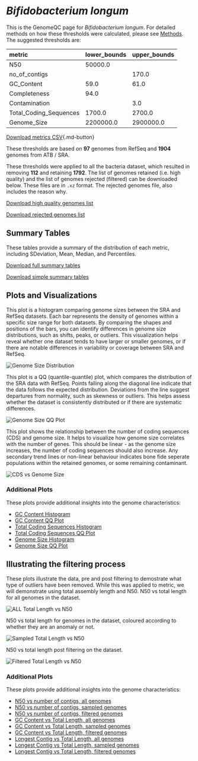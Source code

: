 # *Bifidobacterium longum*

This is the GenomeQC page for *Bifidobacterium longum*. For detailed methods on how these thresholds were calculated, please see [Methods](../../methods.md).
The suggested thresholds are: 

| metric                 | lower_bounds   | upper_bounds   |
|:-----------------------|:---------------|:---------------|
| N50                    | 50000.0        |                |
| no_of_contigs          |                | 170.0          |
| GC_Content             | 59.0           | 61.0           |
| Completeness           | 94.0           |                |
| Contamination          |                | 3.0            |
| Total_Coding_Sequences | 1700.0         | 2700.0         |
| Genome_Size            | 2200000.0      | 2900000.0      |

[Download metrics CSV](Bifidobacterium_longum_metrics.csv){.md-button}


These thresholds are based on **97** genomes from RefSeq and **1904** genomes from ATB / SRA.

These thresholds were applied to all the bacteria dataset, which resulted in removing **112** and retaining **1792**.
The list of genomes retained (i.e. high quality) and the list of genomes rejected (filtered) can be downloaded below. These files are in `.xz` format. The rejected genomes file, also includes the reason why.

[Download high quality genomes list](Bifidobacterium_longum_high_quality_genomes.csv.xz)


[Download rejected genomes list](Bifidobacterium_longum_filtered_out_genomes.csv.xz)



## Summary Tables
These tables provide a summary of the distribution of each metric, including SDeviation, Mean, Median, and Percentiles.

[Download full summary tables](summary.csv)

[Download simple summary tables](selected_summary.csv)

## Plots and Visualizations

This plot is a histogram comparing genome sizes between the SRA and RefSeq datasets. Each bar represents the density of genomes within a specific size range for both datasets. By comparing the shapes and positions of the bars, you can identify differences in genome size distributions, such as shifts, peaks, or outliers. This visualization helps reveal whether one dataset tends to have larger or smaller genomes, or if there are notable differences in variability or coverage between SRA and RefSeq.

![Genome Size Distribution](Genome_Size_refseq_histogram_kde.png)

This plot is a QQ (quantile-quantile) plot, which compares the distribution of the SRA data with RefSeq. Points falling along the diagonal line indicate that the data follows the expected distribution. Deviations from the line suggest departures from normality, such as skewness or outliers. This helps assess whether the dataset is consistently distributed or if there are systematic differences.

![Genome Size QQ Plot](Genome_Size_refseq_qqplot.png)

This plot shows the relationship between the number of coding sequences (CDS) and genome size. It helps to visualize how genome size correlates with the number of genes. This should be linear - as the genome size increases, the number of coding sequences should also increase. Any secondary trend lines or non-linear behaviour indicates bone fide seperate populations within the retained genomes, or some remaining contaminant. 

![CDS vs Genome Size](Bifidobacterium_longum_CDS_vs_Genome_Size.png)

### Additional Plots

These plots provide additional insights into the genome characteristics:

- [GC Content Histogram](GC_Content_refseq_histogram_kde.png)
- [GC Content QQ Plot](GC_Content_refseq_qqplot.png)
- [Total Coding Sequences Histogram](Total_Coding_Sequences_refseq_histogram_kde.png)
- [Total Coding Sequences QQ Plot](Total_Coding_Sequences_refseq_qqplot.png)
- [Genome Size Histogram](Genome_Size_refseq_histogram_kde.png)
- [Genome Size QQ Plot](Genome_Size_refseq_qqplot.png)
## Illustrating the filtering process
These plots illustrate the data, pre and post filtering to demostrate what type of outliers have been removed. While this was applied to metric, we will demonstrate using total assembly length and N50.
N50 vs total length for all genomes in the dataset.

![ALL Total Length vs N50](Bifidobacterium_longum_all_total_length_N50.png)

N50 vs total length for genomes in the dataset, coloured according to whether they are an anomaly or not.

![Sampled Total Length vs N50](Bifidobacterium_longum_sample_total_length_N50.png)

N50 vs total length post filtering on the dataset.

![Filtered Total Length vs N50](Bifidobacterium_longum_filt_total_length_N50.png)

### Additional Plots

These plots provide additional insights into the genome characteristics:

- [N50 vs number of contigs, all genomes](Bifidobacterium_longum_all_N50_number.png)
- [N50 vs number of contigs, sampled genomes](Bifidobacterium_longum_sample_N50_number.png)
- [N50 vs number of contigs, filtered genomes](Bifidobacterium_longum_filt_N50_number.png)
- [GC Content vs Total Length, all genomes](Bifidobacterium_longum_all_total_length_GC_Content.png)
- [GC Content vs Total Length, sampled genomes](Bifidobacterium_longum_sample_total_length_GC_Content.png)
- [GC Content vs Total Length, filtered genomes](Bifidobacterium_longum_filt_total_length_GC_Content.png)
- [Longest Contig vs Total Length, all genomes](Bifidobacterium_longum_all_total_length_longest.png)
- [Longest Contig vs Total Length, sampled genomes](Bifidobacterium_longum_sample_total_length_longest.png)
- [Longest Contig vs Total Length, filtered genomes](Bifidobacterium_longum_filt_total_length_longest.png)
